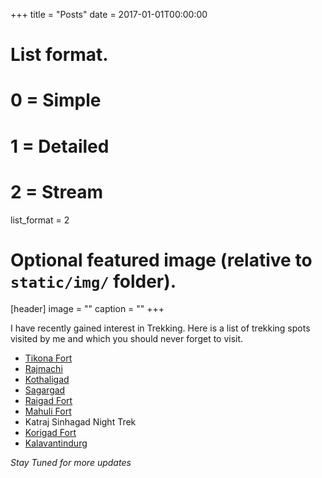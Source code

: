 +++
title = "Posts"
date = 2017-01-01T00:00:00

# List format.
#   0 = Simple
#   1 = Detailed
#   2 = Stream
list_format = 2

# Optional featured image (relative to `static/img/` folder).
[header]
image = ""
caption = ""
+++

I have recently gained interest in Trekking. Here is a list of trekking spots visited by me and which you should never forget to visit.

* [Tikona Fort](https://en.wikipedia.org/wiki/Tikona)
* [Rajmachi](https://en.wikipedia.org/wiki/Rajmachi)
* [Kothaligad](https://en.wikipedia.org/wiki/Kothaligad)
* [Sagargad](https://en.wikipedia.org/wiki/Sagargad)
* [Raigad Fort](https://en.wikipedia.org/wiki/Raigad_Fort)
* [Mahuli Fort](https://en.wikipedia.org/wiki/Mahuli)
* Katraj Sinhagad Night Trek
* [Korigad Fort](https://en.wikipedia.org/wiki/Korigad)
* [Kalavantindurg](https://www.kalavantindurg.com/)

*Stay Tuned for more updates*
